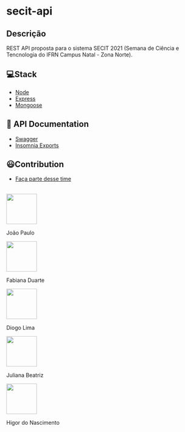 # secit-api

## Descrição
REST API proposta para o sistema SECIT 2021 (Semana de Ciência e Tencnologia do IFRN Campus Natal - Zona Norte).

## 💻Stack
- [Node](https://nodejs.org/en/)
- [Express](https://expressjs.com/pt-br/)
- [Mongoose](https://mongoosejs.com/)

## 📔 API Documentation
- [Swagger](http://localhost:3333/docs)
- [Insomnia Exports](./exports)

## 😃Contribution
- [Faça parte desse time](./.github/contribution.md)
<br>
<div >
<img width="80" src="https://avatars.githubusercontent.com/u/30635578?s=400&u=e0d75afd6042b3f7d3900156661522c42888dfc2&v=4" > <p>João Paulo</p> 

  <img width="80" src="https://i.imgur.com/0Cggo4a.png" > <p>Fabiana Duarte</p> 

<img width="80" src="https://avatars.githubusercontent.com/u/45470736?s=460&u=c1167c68d2a2a5300fe01050d75d9dff115802fd&v=4" > <p>Diogo Lima</p> 
<img width="80" src="https://avatars.githubusercontent.com/u/49319083?s=460&u=27b65d287dd0a50428518e58aeb99d6bdeaf6afc&v=4" > <p>Juliana Beatriz</p> 
<img width="80" src="https://scontent-for1-1.xx.fbcdn.net/v/t1.0-1/p240x240/139905532_412018143450618_992214037026578403_o.jpg?_nc_cat=107&ccb=3&_nc_sid=dbb9e7&_nc_ohc=wdAeou4veVUAX-2yOXt&_nc_ht=scontent-for1-1.xx&tp=6&oh=38acc3ebd888f5c2a2b7c8cc14e57a36&oe=604A5FFF" > <p>Higor do Nascimento</p> 


</div>
